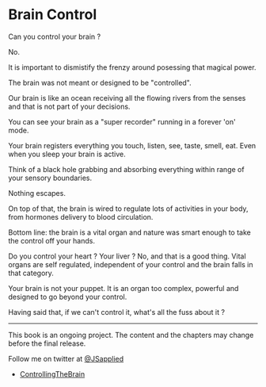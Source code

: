 # Brain Control

Can you control your brain ?

No.

It is important to dismistify the frenzy around posessing that magical power. 

The brain was not meant or designed to be "controlled".

Our brain is like an ocean receiving all the flowing rivers from the senses and that is not part of your decisions. 

You can see your brain as a "super recorder" running in a forever 'on' mode.

Your brain registers everything you touch, listen, see, taste, smell, eat. Even when you sleep your brain is active. 

Think of a black hole grabbing and absorbing everything within range of your sensory boundaries. 

Nothing escapes.

On top of that, the brain is wired to regulate lots of activities in your body, from hormones delivery to blood circulation.

Bottom line: the brain is a vital organ and nature was smart enough to take the control off your hands. 

Do you control your heart ? Your liver ? No, and that is a good thing. Vital organs are self regulated, independent of your control and the brain falls in that category.

Your brain is not your puppet.   It is an organ too complex, powerful and designed to go beyond your control.

Having said that, if we can't control it, what's all the fuss about it ?


***

This book is an ongoing project. The content and the chapters may change before the final release.

Follow me on twitter at [@JSapplied](https://twitter.com/JSapplied) 


* [ControllingTheBrain](controllingthebrain.md)